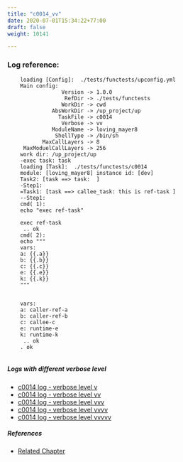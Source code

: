 ```yaml
---
title: "c0014_vv"
date: 2020-07-01T15:34:22+77:00
draft: false
weight: 10141

---
```


### Log reference: <no value>

```
    loading [Config]:  ./tests/functests/upconfig.yml
    Main config:
                 Version -> 1.0.0
                  RefDir -> ./tests/functests
                 WorkDir -> cwd
              AbsWorkDir -> /up_project/up
                TaskFile -> c0014
                 Verbose -> vv
              ModuleName -> loving_mayer8
               ShellType -> /bin/sh
           MaxCallLayers -> 8
     MaxModuelCallLayers -> 256
    work dir: /up_project/up
    -exec task: task
    loading [Task]:  ./tests/functests/c0014
    module: [loving_mayer8] instance id: [dev]
    Task2: [task ==> task:  ]
    -Step1:
    =Task1: [task ==> callee_task: this is ref-task ]
    --Step1:
    cmd( 1):
    echo "exec ref-task"
    
    exec ref-task
     .. ok
    cmd( 2):
    echo """
    vars:
    a: {{.a}}
    b: {{.b}}
    c: {{.c}}
    e: {{.e}}
    k: {{.k}}
    """
    
    
    vars:
    a: caller-ref-a
    b: caller-ref-b
    c: callee-c
    e: runtime-e
    k: runtime-k
     .. ok
    . ok
    
```

##### Logs with different verbose level
* [c0014 log - verbose level v](../../logs/c0014_v)
* [c0014 log - verbose level vv](../../logs/c0014_vv)
* [c0014 log - verbose level vvv](../../logs/c0014_vvv)
* [c0014 log - verbose level vvvv](../../logs/c0014_vvvv)
* [c0014 log - verbose level vvvvv](../../logs/c0014_vvvvv)

##### References
* [Related Chapter](../../vars/c0014)
